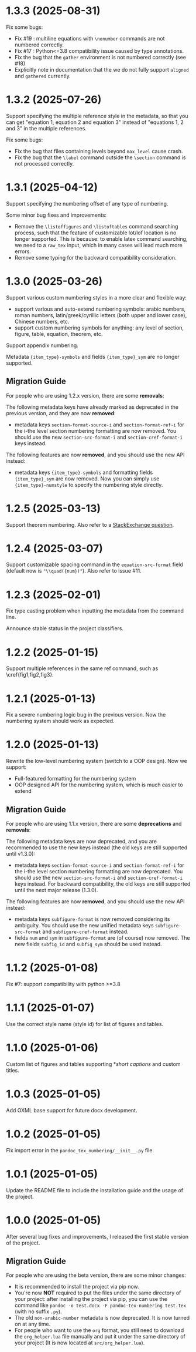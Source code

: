 # 1.3.3 (2025-08-31)
Fix some bugs:

- Fix #19 : multiline equations with `\nonumber` commands are not numbered correctly.
- Fix #17 : Python<=3.8 compatibility issue caused by type annotations.
- Fix the bug that the `gather` environment is not numbered correctly (see #18)
- Explicitly note in documentation that the we do not fully support `aligned` and `gathered` currently.

# 1.3.2 (2025-07-26)
Support specifying the multiple reference style in the metadata, so that you can get "equation 1, equation 2 and equation 3" instead of "equations 1, 2 and 3" in the multiple references.

Fix some bugs:
- Fix the bug that files containing levels beyond `max_level` cause crash.
- Fix the bug that the `\label` command outside the `\section` command is not processed correctly.

# 1.3.1 (2025-04-12)
Support specifying the numbering offset of any type of numbering.

Some minor bug fixes and improvements:
- Remove the `\listoffigures` and `\listoftables` command searching process, such that the feature of customizable lot/lof location is no longer supported. This is because: to enable latex command searching, we need to a `raw_tex` input, which in many cases will lead much more errors.
- Remove some typing for the backward compatibility consideration.

# 1.3.0 (2025-03-26)
Support various custom numbering styles in a more clear and flexible way:
- support various and auto-extend numbering symbols: arabic numbers, roman numbers, latin/greek/cyrillic letters (both upper and lower case), Chinese numbers, etc.
- support custom numbering symbols for anything: any level of section, figure, table, equation, theorem, etc.

Support appendix numbering.

Metadata `{item_type}-symbols` and fields `{item_type}_sym` are no longer supported.

## Migration Guide
For people who are using 1.2.x version, there are some **removals**:

The following metadata keys have already marked as deprecated in the previous version, and they are now **removed**:
- metadata keys `section-format-source-i` and `section-format-ref-i` for the i-the level section numbering formatting are now removed. You should use the new `section-src-format-i` and `section-cref-format-i` keys instead.

The following features are now **removed**, and you should use the new API instead:
- metadata keys `{item_type}-symbols` and formatting fields `{item_type}_sym` are now removed. Now you can simply use `{item_type}-numstyle` to specify the numbering style directly.

# 1.2.5 (2025-03-13)
Support theorem numbering. Also refer to a [StackExchange question](https://tex.stackexchange.com/questions/738132/simultaneously-cross-referencing-numbered-amsthm-theorems-and-numbered-equations).

# 1.2.4 (2025-03-07)
Support customizable spacing command in the `equation-src-format` field (default now is `"\\quad({num})"`). Also refer to issue #11.

# 1.2.3 (2025-02-01)
Fix type casting problem when inputting the metadata from the command line. 

Announce stable status in the project classifiers.

# 1.2.2 (2025-01-15)

Support multiple references in the same ref command, such as \cref{fig1,fig2,fig3}.

# 1.2.1 (2025-01-13)

Fix a severe numbering logic bug in the previous version. Now the numbering system should work as expected.

# 1.2.0 (2025-01-13)

Rewrite the low-level numbering system (switch to a OOP design). Now we support:

- Full-featured formatting for the numbering system
- OOP designed API for the numbering system, which is much easier to extend

## Migration Guide
For people who are using 1.1.x version, there are some **deprecations** and **removals**:

The following metadata keys are now deprecated, and you are recommended to use the new keys instead (the old keys are still supported until v1.3.0):
- metadata keys `section-format-source-i` and `section-format-ref-i` for the i-the level section numbering formatting are now deprecated. You should use the new `section-src-format-i` and `section-cref-format-i` keys instead. For backward compatibility, the old keys are still supported until the next major release (1.3.0).

The following features are now **removed**, and you should use the new API instead:
- metadata keys `subfigure-format` is now removed considering its ambiguity. You should use the new unified metadata keys `subfigure-src-format` and `subfigure-cref-format` instead.
- fields `num` and `sym` in `subfigure-format` are (of course) now removed. The new fields `subfig_id` and `subfig_sym` should be used instead.

# 1.1.2 (2025-01-08)

Fix #7: support compatibility with python >=3.8

# 1.1.1 (2025-01-07)

Use the correct style name (style id) for list of figures and tables.

# 1.1.0 (2025-01-06)

Custom list of figures and tables supporting **short captions* and custom titles.

# 1.0.3 (2025-01-05)

Add OXML base support for future docx development.


# 1.0.2 (2025-01-05)

Fix import error in the `pandoc_tex_numbering/__init__.py` file.

# 1.0.1 (2025-01-05)

Update the README file to include the installation guide and the usage of the project.

# 1.0.0 (2025-01-05)
After several bug fixes and improvements, I released the first stable version of the project. 

## Migration Guide
For people who are using the beta version, there are some minor changes:
- It is recommended to install the project via pip now.
- You're now **NOT** required to put the files under the same directory of your project: after installing the project via pip, you can use the command like `pandoc -o test.docx -F pandoc-tex-numbering test.tex` (with no suffix `.py`).
- The old `non-arabic-number` metadata is now deprecated. It is now turned on at any time.
- For people who want to use the `org` format, you still need to download the `org_helper.lua` file manually and put it under the same directory of your project (It is now located at `src/org_helper.lua`).





